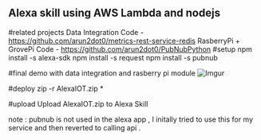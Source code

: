 ## Alexa skill using AWS Lambda  and nodejs

#related projects
Data Integration Code - https://github.com/arun2dot0/metrics-rest-service-redis
RasberryPi + GrovePi Code - https://github.com/arun2dot0/PubNubPython
#setup 
npm install -s alexa-sdk
npm install -s request
npm install -s pubnub


#final demo with data integration and rasberry pi module
![Imgur](http://imgur.com/MzQa5Rs)

#deploy 
zip -r AlexaIOT.zip *

#upload 
Upload AlexaIOT.zip to Alexa Skill

note : pubnub is not used in the alexa  app , I initally tried 
to use this for my service and then reverted to calling api . 